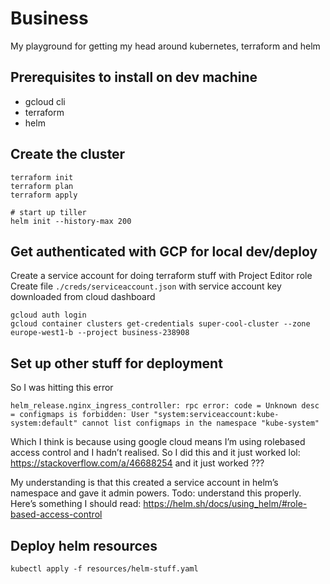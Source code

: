 # Business

My playground for getting my head around kubernetes, terraform and helm

## Prerequisites to install on dev machine

- gcloud cli
- terraform
- helm

## Create the cluster

```
terraform init
terraform plan
terraform apply

# start up tiller
helm init --history-max 200
```

## Get authenticated with GCP for local dev/deploy

Create a service account for doing terraform stuff with Project Editor role
Create file `./creds/serviceaccount.json` with service account key downloaded from cloud dashboard

```
gcloud auth login
gcloud container clusters get-credentials super-cool-cluster --zone europe-west1-b --project business-238908
```

## Set up other stuff for deployment

So I was hitting this error

```
helm_release.nginx_ingress_controller: rpc error: code = Unknown desc = configmaps is forbidden: User "system:serviceaccount:kube-system:default" cannot list configmaps in the namespace "kube-system"
```

Which I think is because using google cloud means I’m using rolebased access control and I hadn’t realised. So I did this and it just worked lol: https://stackoverflow.com/a/46688254 and it just worked ???

My understanding is that this created a service account in helm’s namespace and gave it admin powers. Todo: understand this properly. Here’s something I should read: https://helm.sh/docs/using_helm/#role-based-access-control

## Deploy helm resources

```
kubectl apply -f resources/helm-stuff.yaml
```
